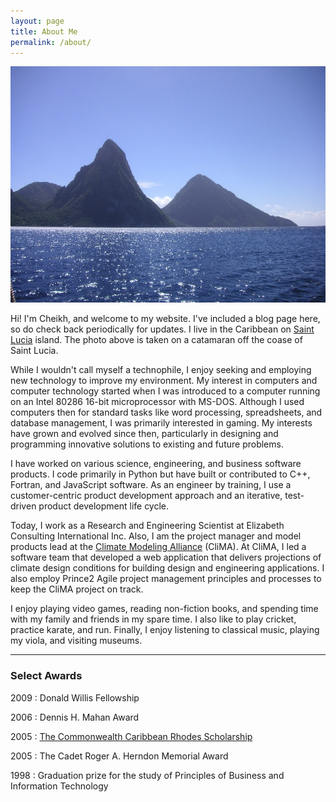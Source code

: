 ```yaml
---
layout: page
title: About Me
permalink: /about/
---
```


!["The Pitons of Saint Lucia."](/img/img2.jpg)

Hi! I'm Cheikh, and welcome to my website. I've included a blog page here, so do check back periodically for updates. I live in the Caribbean on [Saint Lucia](https://en.wikipedia.org/wiki/Saint_Lucia) island. The photo above is taken on a catamaran off the coase of Saint Lucia.

While I wouldn't call myself a technophile, I enjoy seeking and employing new technology to improve my environment. My interest in computers and computer technology started when I was introduced to a computer running on an Intel 80286 16-bit microprocessor with MS-DOS. Although I used computers then for standard tasks like word processing, spreadsheets, and database management, I was primarily interested in gaming. My interests have grown and evolved since then, particularly in designing and programming innovative solutions to existing and future problems.

I have worked on various science, engineering, and business software products. I code primarily in Python but have built or contributed to C++, Fortran, and JavaScript software. As an engineer by training, I use a customer-centric product development approach and an iterative, test-driven product development life cycle.

Today, I work as a Research and Engineering Scientist at Elizabeth Consulting International Inc. Also, I am the project manager and model products lead at the [Climate Modeling Alliance](https://clima.caltech.edu) (CliMA). At CliMA, I led a software team that developed a web application that delivers projections of climate design conditions for building design and engineering applications. I also employ Prince2 Agile project management principles and processes to keep the CliMA project on track.

I enjoy playing video games, reading non-fiction books, and spending time with my family and friends in my spare time. I also like to play cricket, practice karate, and run. Finally, I enjoy listening to classical music, playing my viola, and visiting museums.

***

### Select Awards

2009 : Donald Willis Fellowship

2006 : Dennis H. Mahan Award

2005 : [The Commonwealth Caribbean Rhodes Scholarship](https://www.rhodeshouse.ox.ac.uk/scholarships/the-rhodes-scholarship/)

2005 : The Cadet Roger A. Herndon Memorial Award

1998 : Graduation prize for the study of Principles of Business and Information Technology
